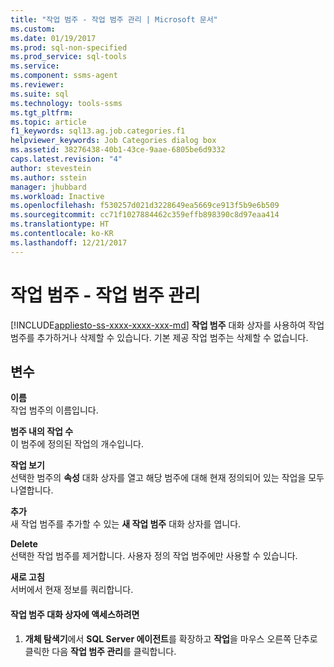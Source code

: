 ```yaml
---
title: "작업 범주 - 작업 범주 관리 | Microsoft 문서"
ms.custom: 
ms.date: 01/19/2017
ms.prod: sql-non-specified
ms.prod_service: sql-tools
ms.service: 
ms.component: ssms-agent
ms.reviewer: 
ms.suite: sql
ms.technology: tools-ssms
ms.tgt_pltfrm: 
ms.topic: article
f1_keywords: sql13.ag.job.categories.f1
helpviewer_keywords: Job Categories dialog box
ms.assetid: 38276438-40b1-43ce-9aae-6805be6d9332
caps.latest.revision: "4"
author: stevestein
ms.author: sstein
manager: jhubbard
ms.workload: Inactive
ms.openlocfilehash: f530257d021d3228649ea5669ce913f5b9e6b509
ms.sourcegitcommit: cc71f1027884462c359effb898390c8d97eaa414
ms.translationtype: HT
ms.contentlocale: ko-KR
ms.lasthandoff: 12/21/2017
---
```

# <a name="job-categories---manage-job-categories"></a>작업 범주 - 작업 범주 관리
[!INCLUDE[appliesto-ss-xxxx-xxxx-xxx-md](../../includes/appliesto-ss-xxxx-xxxx-xxx-md.md)] **작업 범주** 대화 상자를 사용하여 작업 범주를 추가하거나 삭제할 수 있습니다. 기본 제공 작업 범주는 삭제할 수 없습니다.  
  
## <a name="options"></a>변수  
**이름**  
작업 범주의 이름입니다.  
  
**범주 내의 작업 수**  
이 범주에 정의된 작업의 개수입니다.  
  
**작업 보기**  
선택한 범주의 **속성** 대화 상자를 열고 해당 범주에 대해 현재 정의되어 있는 작업을 모두 나열합니다.  
  
**추가**  
새 작업 범주를 추가할 수 있는 **새 작업 범주** 대화 상자를 엽니다.  
  
**Delete**  
선택한 작업 범주를 제거합니다. 사용자 정의 작업 범주에만 사용할 수 있습니다.  
  
**새로 고침**  
서버에서 현재 정보를 쿼리합니다.  
  
#### <a name="to-access-the-job-categories-dialog-box"></a>작업 범주 대화 상자에 액세스하려면  
  
1.  **개체 탐색기**에서 **SQL Server 에이전트**를 확장하고 **작업**을 마우스 오른쪽 단추로 클릭한 다음 **작업 범주 관리**를 클릭합니다.  
  
